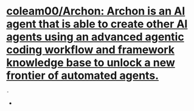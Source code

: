 # [coleam00/Archon: Archon is an AI agent that is able to create other AI agents using an advanced agentic coding workflow and framework knowledge base to unlock a new frontier of automated agents.](https://github.com/coleam00/Archon)
	-
-